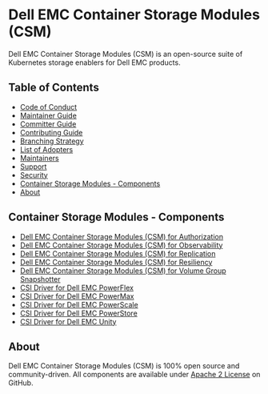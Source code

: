 <!--
Copyright (c) 2021 Dell Inc., or its subsidiaries. All Rights Reserved.

Licensed under the Apache License, Version 2.0 (the "License");
you may not use this file except in compliance with the License.
You may obtain a copy of the License at

    http://www.apache.org/licenses/LICENSE-2.0
-->

# Dell EMC Container Storage Modules (CSM)

Dell EMC Container Storage Modules (CSM) is an open-source suite of Kubernetes storage enablers for Dell EMC products.

## Table of Contents

* [Code of Conduct](./docs/CODE_OF_CONDUCT.md)
* [Maintainer Guide](./docs/MAINTAINER_GUIDE.md)
* [Committer Guide](./docs/COMMITTER_GUIDE.md)
* [Contributing Guide](./docs/CONTRIBUTING.md)
* [Branching Strategy](./docs/BRANCHING.md)
* [List of Adopters](./docs/ADOPTERS.md)
* [Maintainers](./docs/MAINTAINERS.md)
* [Support](./docs/SUPPORT.md)
* [Security](./docs/SECURITY.md)
* [Container Storage Modules - Components](#container-storage-modules---components)
* [About](#about)

## Container Storage Modules - Components
* [Dell EMC Container Storage Modules (CSM) for Authorization](https://github.com/dell/karavi-authorization)
* [Dell EMC Container Storage Modules (CSM) for Observability](https://github.com/dell/karavi-observability)
* [Dell EMC Container Storage Modules (CSM) for Replication](https://github.com/dell/csm-replication)
* [Dell EMC Container Storage Modules (CSM) for Resiliency](https://github.com/dell/karavi-resiliency)
* [Dell EMC Container Storage Modules (CSM) for Volume Group Snapshotter](https://github.com/dell/csi-volumegroup-snapshotter)
* [CSI Driver for Dell EMC PowerFlex](https://github.com/dell/csi-powerflex)
* [CSI Driver for Dell EMC PowerMax](https://github.com/dell/csi-powermax)
* [CSI Driver for Dell EMC PowerScale](https://github.com/dell/csi-powerscale)
* [CSI Driver for Dell EMC PowerStore](https://github.com/dell/csi-powerstore)
* [CSI Driver for Dell EMC Unity](https://github.com/dell/csi-unity)

## About

Dell EMC Container Storage Modules (CSM) is 100% open source and community-driven. All components are available
under [Apache 2 License](https://www.apache.org/licenses/LICENSE-2.0.html) on
GitHub.